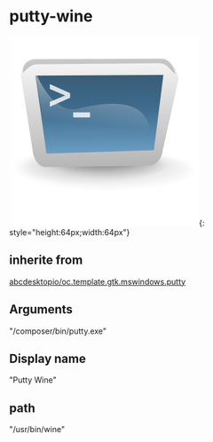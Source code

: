 # putty-wine
![putty.svg](/applications/icons/putty.svg){: style="height:64px;width:64px"}
## inherite from
[abcdesktopio/oc.template.gtk.mswindows.putty](abcdesktopio/oc.template.gtk.mswindows.putty.md)
## Arguments
"/composer/bin/putty.exe"
## Display name
"Putty Wine"
## path
"/usr/bin/wine"
